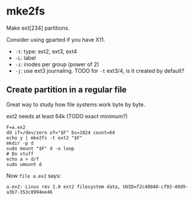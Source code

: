 # mke2fs

Make ext[234] partitions.

Consider using gparted if you have X11.

- `-t`: type: ext2, ext3, ext4
- `-L`: label
- `-i`: inodes per group (power of 2)
- `-j`: use ext3 journaling. TODO for `-t` ext3/4, is it created by default?

## Create partition in a regular file

Great way to study how file systems work byte by byte.

ext2 needs at least 64k (TODO exact minimum?)

    F=a.ex2
    dd if=/dev/zero of="$F" bs=1024 count=64
    echo y | mke2fs -t ext2 "$F"
    mkdir -p d
    sudo mount "$F" d -o loop
    # Do stuff
    echo a > d/f
    sudo umount d

Now `file a.ex2` says:

    a.ex2: Linux rev 1.0 ext2 filesystem data, UUID=f2c40840-cf93-49d9-a3b7-353c8994ee46
